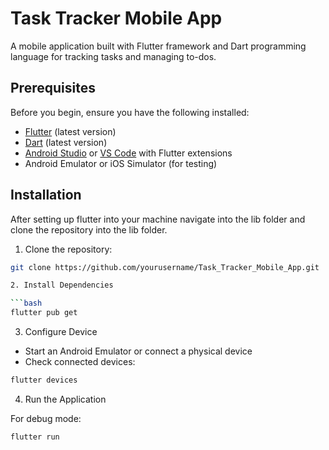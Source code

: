 # Task Tracker Mobile App

A mobile application built with Flutter framework and Dart programming language for tracking tasks and managing to-dos.

## Prerequisites

Before you begin, ensure you have the following installed:
- [Flutter](https://flutter.dev/docs/get-started/install) (latest version)
- [Dart](https://dart.dev/get-dart) (latest version)
- [Android Studio](https://developer.android.com/studio) or [VS Code](https://code.visualstudio.com/) with Flutter extensions
- Android Emulator or iOS Simulator (for testing)

## Installation

After setting up flutter into your machine navigate into the lib folder and clone the repository into the lib folder.

1. Clone the repository:
```bash
git clone https://github.com/yourusername/Task_Tracker_Mobile_App.git

2. Install Dependencies 

```bash
flutter pub get
```

3. Configure Device

- Start an Android Emulator or connect a physical device
- Check connected devices:
```bash
flutter devices
```
4. Run the Application

For debug mode:
```bash
flutter run 
```
